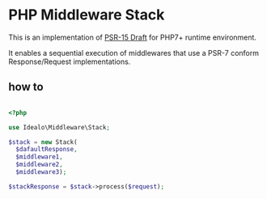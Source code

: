 # PHP Middleware Stack

This is an implementation of [PSR-15 Draft](https://github.com/php-fig/fig-standards/blob/master/proposed/http-middleware/middleware.md) for PHP7+ runtime environment.

It enables a sequential execution of middlewares that use a PSR-7 conform Response/Request implementations.


## how to
```php

<?php

use Idealo\Middleware\Stack;

$stack = new Stack(
  $dafaultResponse,
  $middleware1,
  $middleware2,
  $middleware3);

$stackResponse = $stack->process($request);


```
